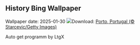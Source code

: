 ## History Bing Wallpaper
Wallpaper date: 2025-01-30
![](https://www.bing.com/th?id=OHR.PortoSunset_EN-GB0347440030_UHD.jpg&w=1000)Download: [Porto, Portugal (© Starcevic/Getty Images)](https://www.bing.com/th?id=OHR.PortoSunset_EN-GB0347440030_UHD.jpg)

Auto get programm by LtgX
